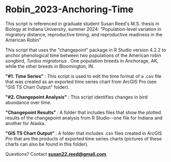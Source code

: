 # Robin_2023-Anchoring-Time
This script is referenced in graduate student Susan Reed's M.S. thesis in Biology at Indiana University, summer 2024: "Population-level variation in migratory distance, reproductive timing, and reproductive readiness in the American Robin"

This script that uses the "changepoint" package in R Studio version 4.2.2 to anchor phenological time between two populations of the American robin songbird, 
<em>Turdus migratorius</em> . One population breeds in Anchorage, AK, while the other breeds in Bloomington, IN.

<b>"#1. Time Series"</b> : This script is used to edit the time format of a .csv file that was created as an exported time series chart from ArcGIS Pro (see "GIS TS Chart Output" folder).

<b>"#2. Changepoint Analysis"</b> : This script identifies changes in bird abundance over time.

<b> "Changepoint Results" </b> : A folder that includes files that show the plotted results of the changepoint analysis from R Studio--one file for Indiana and another for Alaska.

<b> "GIS TS Chart Output" </b> : A folder that includes .csv files created in ArcGIS Pro that are the products of exported time series charts (pictures of these charts can also be found in this folder).

Questions? Contact <b>susan22.reed@gmail.com</b>.
